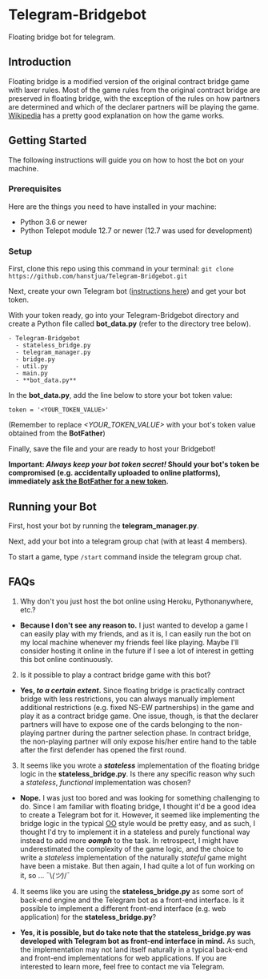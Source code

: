 # Telegram-Bridgebot

Floating bridge bot for telegram.

## Introduction

Floating bridge is a modified version of the original contract bridge game with laxer rules. Most of the game rules from the original contract bridge are preserved in floating bridge, with the exception of the rules on how partners are determined and which of the declarer partners will be playing the game. [Wikipedia](https://en.wikipedia.org/wiki/Singaporean_bridge) has a pretty good explanation on how the game works.

## Getting Started

The following instructions will guide you on how to host the bot on your machine.

### Prerequisites

Here are the things you need to have installed in your machine:
* Python 3.6 or newer
* Python Telepot module 12.7 or newer (12.7 was used for development)

### Setup

First, clone this repo using this command in your terminal: `git clone https://github.com/hanstjua/Telegram-Bridgebot.git`

Next, create your own Telegram bot ([instructions here](https://core.telegram.org/bots#3-how-do-i-create-a-bot)) and get your bot token.

With your token ready, go into your Telegram-Bridgebot directory and create a Python file called **bot_data.py** (refer to the directory tree below).

```
- Telegram-Bridgebot
  - stateless_bridge.py
  - telegram_manager.py
  - bridge.py
  - util.py
  - main.py
  - **bot_data.py**
```

In the **bot_data.py**, add the line below to store your bot token value:

`token = '<YOUR_TOKEN_VALUE>'`

(Remember to replace *<YOUR\_TOKEN\_VALUE>* with your bot's token value obtained from the **BotFather**)

Finally, save the file and your are ready to host your Bridgebot!

**Important: _Always keep your bot token secret!_ Should your bot's token be compromised (e.g. accidentally uploaded to online platforms), immediately [ask the BotFather for a new token](https://core.telegram.org/bots#generating-an-authorization-token).**

## Running your Bot

First, host your bot by running the **telegram_manager.py**.

Next, add your bot into a telegram group chat (with at least 4 members).

To start a game, type `/start` command inside the telegram group chat.

## FAQs

1. Why don't you just host the bot online using Heroku, Pythonanywhere, etc.?
- **Because I don't see any reason to.** I just wanted to develop a game I can easily play with my friends, and as it is, I can easily run the bot on my local machine whenever my friends feel like playing. Maybe I'll consider hosting it online in the future if I see a lot of interest in getting this bot online continuously.

2. Is it possible to play a contract bridge game with this bot?
- **Yes, _to a certain extent_.** Since floating bridge is practically contract bridge with less restrictions, you can always manually implement additional restrictions (e.g. fixed NS-EW partnerships) in the game and play it as a contract bridge game. One issue, though, is that the declarer partners will have to expose one of the cards belonging to the non-playing partner during the partner selection phase. In contract bridge, the non-playing partner will only expose his/her entire hand to the table after the first defender has opened the first round.

3. It seems like you wrote a **_stateless_** implementation of the floating bridge logic in the **stateless_bridge.py**. Is there any specific reason why such a _stateless_, _functional_ implementation was chosen?
- **Nope.** I was just too bored and was looking for something challenging to do. Since I am familiar with floating bridge, I thought it'd be a good idea to create a Telegram bot for it. However, it seemed like implementing the bridge logic in the typical [OO](https://en.wikipedia.org/wiki/Object-oriented_programming) style would be pretty easy, and as such, I thought I'd try to implement it in a stateless and purely functional way instead to add more **_oomph_** to the task. In retrospect, I might have underestimated the complexity of the game logic, and the choice to write a _stateless_ implementation of the naturally _stateful_ game might have been a mistake. But then again, I had quite a lot of fun working on it, so ... ¯\\_(ツ)_/¯

4. It seems like you are using the **stateless_bridge.py** as some sort of back-end engine and the Telegram bot as a front-end interface. Is it possible to implement a different front-end interface (e.g. web application) for the **stateless_bridge.py**?
- **Yes, it is possible, but do take note that the stateless_bridge.py was developed with Telegram bot as front-end interface in mind.** As such, the implementation may not land itself naturally in a typical back-end and front-end implementations for web applications. If you are interested to learn more, feel free to contact me via Telegram.
